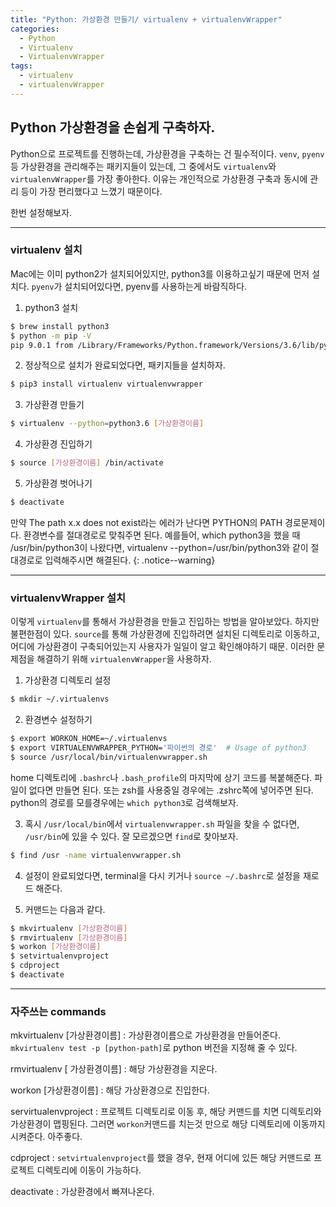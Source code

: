 ```yaml
---
title: "Python: 가상환경 만들기/ virtualenv + virtualenvWrapper"
categories:
  - Python
  - Virtualenv
  - VirtualenvWrapper
tags: 
  - virtualenv
  - virtualenvWrapper
---
```


## Python 가상환경을 손쉽게 구축하자.
Python으로 프로젝트를 진행하는데, 가상환경을 구축하는 건 필수적이다. `venv`, `pyenv` 등 가상환경을 관리해주는 패키지들이 있는데, 그 중에서도 `virtualenv`와 `virtualenvWrapper`를 가장 좋아한다. 이유는 개인적으로 가상환경 구축과 동시에 관리 등이 가장 편리했다고 느꼈기 때문이다.

한번 설정해보자.

---
### virtualenv 설치
Mac에는 이미 python2가 설치되어있지만, python3를 이용하고싶기 때문에 먼저 설치다. `pyenv`가 설치되어있다면, pyenv를 사용하는게 바람직하다.

1. python3 설치
```bash
$ brew install python3
$ python -m pip -V
pip 9.0.1 from /Library/Frameworks/Python.framework/Versions/3.6/lib/python3.6/site-packages (python 3.6)
```

2. 정상적으로 설치가 완료되었다면, 패키지들을 설치하자.
```bash
$ pip3 install virtualenv virtualenvwrapper
```

3. 가상환경 만들기
```bash
$ virtualenv --python=python3.6 [가상환경이름]
```

4. 가상환경 진입하기
```bash
$ source [가상환경이름] /bin/activate
```

5. 가상환경 벗어나기
```bash
$ deactivate
```

만약 The path x.x does not exist라는 에러가 난다면 PYTHON의 PATH 경로문제이다. 환경변수를 절대경로로 맞춰주면 된다.
예를들어, which python3을 했을 때 /usr/bin/python3이 나왔다면, virtualenv --python=/usr/bin/python3와 같이 절대경로로 입력해주시면 해결된다.
{: .notice--warning}

---

### virtualenvWrapper 설치
이렇게 `virtualenv`를 통해서 가상환경을 만들고 진입하는 방법을 알아보았다. 하지만 불편한점이 있다. `source`를 통해 가상환경에 진입하려면 설치된 디렉토리로 이동하고, 어디에 가상환경이 구축되어있는지 사용자가 일일이 알고 확인해야하기 때문. 이러한 문제점을 해결하기 위해  `virtualenvWrapper`을 사용하자.

1. 가상환경 디렉토리 설정
```bash
$ mkdir ~/.virtualenvs
```

2. 환경변수 설정하기
```bash
$ export WORKON_HOME=~/.virtualenvs
$ export VIRTUALENVWRAPPER_PYTHON='파이썬의 경로'  # Usage of python3
$ source /usr/local/bin/virtualenvwrapper.sh
```
home 디렉토리에 `.bashrc`나 `.bash_profile`의 마지막에 상기 코드를 복붙해준다. 파일이 없다면 만들면 된다. 또는 zsh를 사용중일 경우에는 .zshrc쪽에 넣어주면 된다. python의 경로를 모를경우에는 `which python3`로 검색해보자.

3. 혹시 `/usr/local/bin`에서 `virtualenvwrapper.sh` 파일을 찾을 수 없다면, `/usr/bin`에 있을 수 있다. 잘 모르겠으면 `find`로 찾아보자. 
```bash
$ find /usr -name virtualenvwrapper.sh
```

4. 설정이 완료되었다면, terminal을 다시 키거나 `source ~/.bashrc`로 설정을 재로드 해준다.

5. 커맨드는 다음과 같다. 
```bash
$ mkvirtualenv [가상환경이름]
$ rmvirtualenv [가상환경이름]
$ workon [가상환경이름]
$ setvirtualenvproject
$ cdproject
$ deactivate
```

---
### 자주쓰는 commands

mkvirtualenv [가상환경이름]
: 가상환경이름으로 가상환경을 만들어준다. `mkvirtualenv test -p [python-path]`로 python 버전을 지정해 줄 수 있다.

rmvirtualenv [ 가상환경이름]
: 해당 가상환경을 지운다.

workon [가상환경이름]
: 해당 가상환경으로 진입한다.

servirtualenvproject
: 프로젝트 디렉토리로 이동 후, 해당 커맨드를 치면 디렉토리와 가상환경이 맵핑된다. 그러면 `workon`커맨드를 치는것 만으로 해당 디렉토리에 이동까지 시켜준다. 아주좋다.

cdproject
: `setvirtualenvproject`를 했을 경우, 현재 어디에 있든 해당 커맨드로 프로젝트 디렉토리에 이동이 가능하다.

deactivate
: 가상환경에서 빠져나온다.
 








